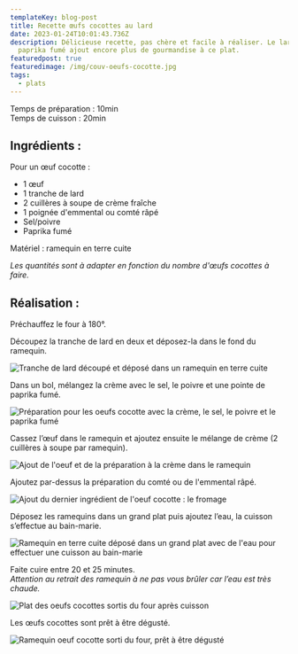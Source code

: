 ```yaml
---
templateKey: blog-post
title: Recette œufs cocottes au lard
date: 2023-01-24T10:01:43.736Z
description: Délicieuse recette, pas chère et facile à réaliser. Le lard et le
  paprika fumé ajout encore plus de gourmandise à ce plat.
featuredpost: true
featuredimage: /img/couv-oeufs-cocotte.jpg
tags:
  - plats
---
```

Temps de préparation : 10min\
Temps de cuisson : 20min

## Ingrédients :

Pour un œuf cocotte :

* 1 œuf
* 1 tranche de lard
* 2 cuillères à soupe de crème fraîche
* 1 poignée d'emmental ou comté râpé
* Sel/poivre
* Paprika fumé

Matériel : ramequin en terre cuite

*Les quantités sont à adapter en fonction du nombre d'œufs cocottes à faire.*

## Réalisation :

Préchauffez le four à 180°.

Découpez la tranche de lard en deux et déposez-la dans le fond du ramequin.

![Tranche de lard découpé et déposé dans un ramequin en terre cuite](/img/cocotte-lard.jpg "Étape 1 : Tranche de lard")

Dans un bol, mélangez la crème avec le sel, le poivre et une pointe de paprika fumé.

![Préparation pour les oeufs cocotte avec la crème, le sel, le poivre et le paprika fumé ](/img/preparation-a-la-creme-cocotte.jpg "Préparation crème ")

Cassez l’œuf dans le ramequin et ajoutez ensuite le mélange de crème (2 cuillères à soupe par ramequin).

![Ajout de l'oeuf et de la préparation à la crème dans le ramequin ](/img/cocotte-ajout-creme.jpg "Étape 2 et 3 : ajout oeuf et crème ")

Ajoutez par-dessus la préparation du comté ou de l'emmental râpé. 

![Ajout du dernier ingrédient de l'oeuf cocotte : le fromage ](/img/fromage-cocotte.jpg "Étape 4 : ajout fromage ")

Déposez les ramequins dans un grand plat puis ajoutez l’eau, la cuisson s’effectue au bain-marie. 

![Ramequin en terre cuite déposé dans un grand plat avec de l'eau pour effectuer une cuisson au bain-marie ](/img/cocoette-cuisson-bain-marie.jpg "Oeufs cocottes cuisson bain-marie ")

Faite cuire entre 20 et 25 minutes.\
*Attention au retrait des ramequin à ne pas vous brûler car l’eau est très chaude.*

![Plat des oeufs cocottes sortis du four après cuisson ](/img/oeufs-cocotte-cuit.jpg "Oeufs cocottes cuits")

Les œufs cocottes sont prêt à être dégusté.

![Ramequin oeuf cocotte sorti du four, prêt à être dégusté](/img/oeufs-cocotte-pret-a-etre-deguste.jpg "Dégustation oeuf cocotte ")